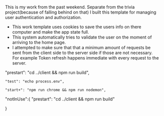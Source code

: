 This is my work from the past weekend.
Separate from the trivia project(because of falling behind on that) I built this template for managing user authentication and authorization.

- This work template uses cookies to save the users info on there computer and make the app state full.
- This system automatically tries to validate the user on the moment of arriving to the home page.
- I attempted to make sure that that a minimum amount of requests be sent from the client side to the server side if those are not necessary.
For example Token refresh happens immediate with every request to the server. 


"prestart": "cd ../client && npm run build",

    "test": "echo process.env",

    "start+": "npm run chrome && npm run nodemon",

 
 
 "notInUse":{
    "prestart": "cd ../client && npm run build"

  }